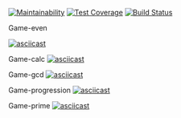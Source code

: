 [![Maintainability](https://api.codeclimate.com/v1/badges/bf47194235807c007714/maintainability)](https://codeclimate.com/github/Viacheslav80/backend-project-lvl1/maintainability)
[![Test Coverage](https://api.codeclimate.com/v1/badges/bf47194235807c007714/test_coverage)](https://codeclimate.com/github/Viacheslav80/backend-project-lvl1/test_coverage)
[![Build Status](https://travis-ci.org/Viacheslav80/backend-project-lvl1.svg?branch=master)](https://travis-ci.org/Viacheslav80/backend-project-lvl1)

Game-even

[![asciicast](https://asciinema.org/a/vBTFWbB9K2JPIDb1Tmmd6SyRC.svg)](https://asciinema.org/a/vBTFWbB9K2JPIDb1Tmmd6SyRC)

Game-calc
[![asciicast](https://asciinema.org/a/OIE3Cg1fgLzciJ1RuY2UDntGA.svg)](https://asciinema.org/a/OIE3Cg1fgLzciJ1RuY2UDntGA)

Game-gcd
[![asciicast](https://asciinema.org/a/BvvkOI8CBH7whxXThbeFRb8KS.svg)](https://asciinema.org/a/BvvkOI8CBH7whxXThbeFRb8KS)

Game-progression
[![asciicast](https://asciinema.org/a/0282m2FikQYLO5UcZZiHJJIbg.svg)](https://asciinema.org/a/0282m2FikQYLO5UcZZiHJJIbg)

Game-prime
[![asciicast](https://asciinema.org/a/okg3B7aIP1rsNnKURO55R9qVO.svg)](https://asciinema.org/a/okg3B7aIP1rsNnKURO55R9qVO)

